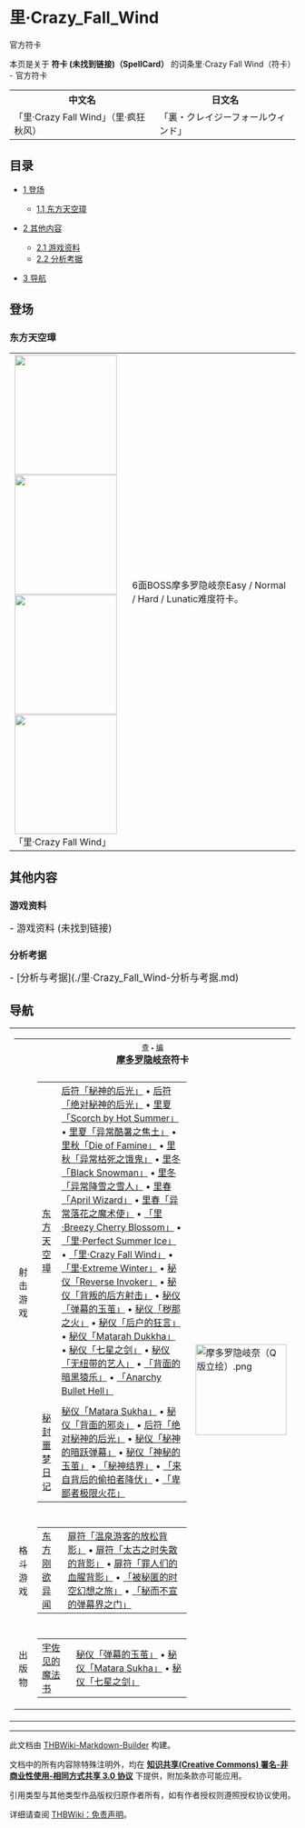 # 里·Crazy_Fall_Wind

<!-- source html: G:\repos\THBWiki-Markdown-Builder\THBWikiMarkdown\Temp\main\4\4a\ns0%3A%E9%87%8C%C2%B7Crazy_Fall_Wind.html -->

官方符卡

本页是关于 **符卡 (未找到链接)（SpellCard）** 的词条里·Crazy Fall Wind（符卡） - 官方符卡

<table>

<tbody><tr>
<th>中文名</th>
<th>日文名
</th></tr>
<tr>
<td>「里·Crazy Fall Wind」（里·疯狂秋风）</td>
<td>「裏・クレイジーフォールウィンド」
</td></tr></tbody></table>


  
  

  


## 目录

- [1 登场](#登场)

  - [1.1 东方天空璋](#东方天空璋)



- [2 其他内容](#其他内容)

  - [2.1 游戏资料](#游戏资料)
  - [2.2 分析考据](#分析考据)



- [3 导航](#导航)





## 登场

### 东方天空璋

<table>

<tbody><tr>
<td><div class="noclear thumb tleft" style="width: 192px;">
<div class="thumbinner">
<div style="margin: 1px; width: 182px">
<div class="thumbimage"><a href="./文件-「里·Crazy_Fall_Wind」（天空璋）-1.jpg.md" class="image"><img alt="" src="https://upload.thwiki.cc/thumb/3/3b/%E3%80%8C%E9%87%8C%C2%B7Crazy_Fall_Wind%E3%80%8D%EF%BC%88%E5%A4%A9%E7%A9%BA%E7%92%8B%EF%BC%89-1.jpg/180px-%E3%80%8C%E9%87%8C%C2%B7Crazy_Fall_Wind%E3%80%8D%EF%BC%88%E5%A4%A9%E7%A9%BA%E7%92%8B%EF%BC%89-1.jpg" decoding="async" loading="lazy" width="180" height="210" srcset="https://upload.thwiki.cc/thumb/3/3b/%E3%80%8C%E9%87%8C%C2%B7Crazy_Fall_Wind%E3%80%8D%EF%BC%88%E5%A4%A9%E7%A9%BA%E7%92%8B%EF%BC%89-1.jpg/270px-%E3%80%8C%E9%87%8C%C2%B7Crazy_Fall_Wind%E3%80%8D%EF%BC%88%E5%A4%A9%E7%A9%BA%E7%92%8B%EF%BC%89-1.jpg 1.5x, https://upload.thwiki.cc/thumb/3/3b/%E3%80%8C%E9%87%8C%C2%B7Crazy_Fall_Wind%E3%80%8D%EF%BC%88%E5%A4%A9%E7%A9%BA%E7%92%8B%EF%BC%89-1.jpg/360px-%E3%80%8C%E9%87%8C%C2%B7Crazy_Fall_Wind%E3%80%8D%EF%BC%88%E5%A4%A9%E7%A9%BA%E7%92%8B%EF%BC%89-1.jpg 2x" data-file-width="384" data-file-height="448"></a>
</div>
</div><div style="margin: 1px; width: 182px">
<div class="thumbimage"><a href="./文件-「里·Crazy_Fall_Wind」（天空璋）-2.jpg.md" class="image"><img alt="" src="https://upload.thwiki.cc/thumb/4/4a/%E3%80%8C%E9%87%8C%C2%B7Crazy_Fall_Wind%E3%80%8D%EF%BC%88%E5%A4%A9%E7%A9%BA%E7%92%8B%EF%BC%89-2.jpg/180px-%E3%80%8C%E9%87%8C%C2%B7Crazy_Fall_Wind%E3%80%8D%EF%BC%88%E5%A4%A9%E7%A9%BA%E7%92%8B%EF%BC%89-2.jpg" decoding="async" loading="lazy" width="180" height="210" srcset="https://upload.thwiki.cc/thumb/4/4a/%E3%80%8C%E9%87%8C%C2%B7Crazy_Fall_Wind%E3%80%8D%EF%BC%88%E5%A4%A9%E7%A9%BA%E7%92%8B%EF%BC%89-2.jpg/270px-%E3%80%8C%E9%87%8C%C2%B7Crazy_Fall_Wind%E3%80%8D%EF%BC%88%E5%A4%A9%E7%A9%BA%E7%92%8B%EF%BC%89-2.jpg 1.5x, https://upload.thwiki.cc/thumb/4/4a/%E3%80%8C%E9%87%8C%C2%B7Crazy_Fall_Wind%E3%80%8D%EF%BC%88%E5%A4%A9%E7%A9%BA%E7%92%8B%EF%BC%89-2.jpg/360px-%E3%80%8C%E9%87%8C%C2%B7Crazy_Fall_Wind%E3%80%8D%EF%BC%88%E5%A4%A9%E7%A9%BA%E7%92%8B%EF%BC%89-2.jpg 2x" data-file-width="384" data-file-height="448"></a>
</div>
</div><div style="margin: 1px; width: 182px">
<div class="thumbimage"><a href="./文件-「里·Crazy_Fall_Wind」（天空璋）-3.jpg.md" class="image"><img alt="" src="https://upload.thwiki.cc/thumb/d/dc/%E3%80%8C%E9%87%8C%C2%B7Crazy_Fall_Wind%E3%80%8D%EF%BC%88%E5%A4%A9%E7%A9%BA%E7%92%8B%EF%BC%89-3.jpg/180px-%E3%80%8C%E9%87%8C%C2%B7Crazy_Fall_Wind%E3%80%8D%EF%BC%88%E5%A4%A9%E7%A9%BA%E7%92%8B%EF%BC%89-3.jpg" decoding="async" loading="lazy" width="180" height="210" srcset="https://upload.thwiki.cc/thumb/d/dc/%E3%80%8C%E9%87%8C%C2%B7Crazy_Fall_Wind%E3%80%8D%EF%BC%88%E5%A4%A9%E7%A9%BA%E7%92%8B%EF%BC%89-3.jpg/270px-%E3%80%8C%E9%87%8C%C2%B7Crazy_Fall_Wind%E3%80%8D%EF%BC%88%E5%A4%A9%E7%A9%BA%E7%92%8B%EF%BC%89-3.jpg 1.5x, https://upload.thwiki.cc/thumb/d/dc/%E3%80%8C%E9%87%8C%C2%B7Crazy_Fall_Wind%E3%80%8D%EF%BC%88%E5%A4%A9%E7%A9%BA%E7%92%8B%EF%BC%89-3.jpg/360px-%E3%80%8C%E9%87%8C%C2%B7Crazy_Fall_Wind%E3%80%8D%EF%BC%88%E5%A4%A9%E7%A9%BA%E7%92%8B%EF%BC%89-3.jpg 2x" data-file-width="384" data-file-height="448"></a>
</div>
</div><div style="margin: 1px; width: 182px">
<div class="thumbimage"><a href="./文件-「里·Crazy_Fall_Wind」（天空璋）-4.jpg.md" class="image"><img alt="" src="https://upload.thwiki.cc/thumb/3/31/%E3%80%8C%E9%87%8C%C2%B7Crazy_Fall_Wind%E3%80%8D%EF%BC%88%E5%A4%A9%E7%A9%BA%E7%92%8B%EF%BC%89-4.jpg/180px-%E3%80%8C%E9%87%8C%C2%B7Crazy_Fall_Wind%E3%80%8D%EF%BC%88%E5%A4%A9%E7%A9%BA%E7%92%8B%EF%BC%89-4.jpg" decoding="async" loading="lazy" width="180" height="210" srcset="https://upload.thwiki.cc/thumb/3/31/%E3%80%8C%E9%87%8C%C2%B7Crazy_Fall_Wind%E3%80%8D%EF%BC%88%E5%A4%A9%E7%A9%BA%E7%92%8B%EF%BC%89-4.jpg/270px-%E3%80%8C%E9%87%8C%C2%B7Crazy_Fall_Wind%E3%80%8D%EF%BC%88%E5%A4%A9%E7%A9%BA%E7%92%8B%EF%BC%89-4.jpg 1.5x, https://upload.thwiki.cc/thumb/3/31/%E3%80%8C%E9%87%8C%C2%B7Crazy_Fall_Wind%E3%80%8D%EF%BC%88%E5%A4%A9%E7%A9%BA%E7%92%8B%EF%BC%89-4.jpg/360px-%E3%80%8C%E9%87%8C%C2%B7Crazy_Fall_Wind%E3%80%8D%EF%BC%88%E5%A4%A9%E7%A9%BA%E7%92%8B%EF%BC%89-4.jpg 2x" data-file-width="384" data-file-height="448"></a>
</div>
</div><div class="thumbcaption" style="clear: left; text-align: left;">「里·Crazy Fall Wind」
</div>
</div>
</div>
</td>
<td>
<p>6面BOSS摩多罗隐岐奈Easy / Normal / Hard / Lunatic难度符卡。
</p><p><br>
</p>
</td></tr></tbody></table>




## 其他内容

### 游戏资料
  
<big>
</big>  
<big>- 游戏资料 (未找到链接)
</big><big></big>  
<big></big>
  


### 分析考据
  
<big>
</big>  
<big>- [分析与考据](./里·Crazy_Fall_Wind-分析与考据.md)
</big><big></big>  
<big></big>
  


## 导航

<table><tbody><tr><td><table cellspacing="0" class="nowraplinks mw-collapsible mw-collapsed" style="width:100%;;;"><tbody><tr><th style=";" colspan="3" class="navbox-title"><div class="navbar"><div class="noprint plainlinksneverexpand" style="background-color:transparent; padding:0; font-weight:normal; font-size:80%; white-space:nowrap;"><a href="./模板-摩多罗隐岐奈符卡导航.md" title="模板:摩多罗隐岐奈符卡导航"><span style=";;border:none;" title="查看这个模板">查</span></a>&#160;<span style="font-size:80%;">•</span>&#160;<a href="/index.php?title=%E6%A8%A1%E6%9D%BF:%E6%91%A9%E5%A4%9A%E7%BD%97%E9%9A%90%E5%B2%90%E5%A5%88%E7%AC%A6%E5%8D%A1%E5%AF%BC%E8%88%AA&amp;action=edit"><span style=";;border:none;" title="您可以编辑这个模板。请在储存变更之前先预览">编</span></a></div></div><span><a href="./摩多罗隐岐奈.md" title="摩多罗隐岐奈">摩多罗隐岐奈</a>符卡</span></th></tr><tr><td></td></tr><tr><td class="navbox-group" style=";;">射击游戏</td><td style=";;" class="navbox-list navbox-odd"><div></div><table cellspacing="0" class="nowraplinks navbox-subgroup" style="width:100%;;;;"><tbody><tr><td class="navbox-group" style=";;"><div><a href="./东方天空璋.md" title="东方天空璋">东方天空璋</a></div></td><td style=";;" class="navbox-list navbox-odd"><div><a href="./秘神的后光.md" title="秘神的后光" unred="">后符「秘神的后光」</a> &#8226; <a href="./秘神的后光.md" title="秘神的后光" unred="">后符「绝对秘神的后光」</a> &#8226; <a href="./Scorch_by_Hot_Summer.md" title="Scorch by Hot Summer" unred="">里夏「Scorch by Hot Summer」</a> &#8226; <a href="./Scorch_by_Hot_Summer.md" title="Scorch by Hot Summer" unred="">里夏「异常酷暑之焦土」</a> &#8226; <a href="./Die_of_Famine.md" title="Die of Famine" unred="">里秋「Die of Famine」</a> &#8226; <a href="./Die_of_Famine.md" title="Die of Famine" unred="">里秋「异常枯死之饿鬼」</a> &#8226; <a href="./Black_Snowman.md" title="Black Snowman" unred="">里冬「Black Snowman」</a> &#8226; <a href="./Black_Snowman.md" title="Black Snowman" unred="">里冬「异常降雪之雪人」</a> &#8226; <a href="./April_Wizard.md" title="April Wizard" unred="">里春「April Wizard」</a> &#8226; <a href="./April_Wizard.md" title="April Wizard" unred="">里春「异常落花之魔术使」</a> &#8226; <a href="./里·Breezy_Cherry_Blossom.md" title="里·Breezy Cherry Blossom" unred="">「里·Breezy Cherry Blossom」</a> &#8226; <a href="./里·Perfect_Summer_Ice.md" title="里·Perfect Summer Ice" unred="">「里·Perfect Summer Ice」</a> &#8226; <a href="./里·Crazy_Fall_Wind.md" title="里·Crazy Fall Wind" unred="">「里·Crazy Fall Wind」</a> &#8226; <a href="./里·Extreme_Winter.md" title="里·Extreme Winter" unred="">「里·Extreme Winter」</a> &#8226; <a href="./Reverse_Invoker.md" title="Reverse Invoker" unred="">秘仪「Reverse Invoker」</a> &#8226; <a href="./背叛的后方射击.md" title="背叛的后方射击" unred="">秘仪「背叛的后方射击」</a> &#8226; <a href="./弹幕的玉茧.md" title="弹幕的玉茧" unred="">秘仪「弹幕的玉茧」</a> &#8226; <a href="./秽那之火.md" title="秽那之火" unred="">秘仪「秽那之火」</a> &#8226; <a href="./后户的狂言.md" title="后户的狂言" unred="">秘仪「后户的狂言」</a> &#8226; <a href="./Matarah_Dukkha.md" title="Matarah Dukkha" unred="">秘仪「Matarah Dukkha」</a> &#8226; <a href="./七星之剑.md" title="七星之剑" unred="">秘仪「七星之剑」</a> &#8226; <a href="./无纽带的艺人.md" title="无纽带的艺人" unred="">秘仪「无纽带的艺人」</a> &#8226; <a href="./背面的暗黑猿乐.md" title="背面的暗黑猿乐" unred="">「背面的暗黑猿乐」</a> &#8226; <a href="./Anarchy_Bullet_Hell.md" title="Anarchy Bullet Hell" unred="">「Anarchy Bullet Hell」</a></div></td></tr><tr><td></td></tr><tr><td class="navbox-group" style=";;"><div><a href="./秘封噩梦日记.md" title="秘封噩梦日记">秘封噩梦日记</a></div></td><td style=";;" class="navbox-list navbox-even"><div><a href="./Matarah_Dukkha.md" title="Matarah Dukkha" unred="">秘仪「Matara Sukha」</a> &#8226; <a href="./秽那之火.md" title="秽那之火" unred="">秘仪「背面的邪炎」</a> &#8226; <a href="./秘神的后光.md" title="秘神的后光" unred="">后符「绝对秘神的后光」</a> &#8226; <a href="./Reverse_Invoker.md" title="Reverse Invoker" unred="">秘仪「秘神的暗跃弹幕」</a> &#8226; <a href="./弹幕的玉茧.md" title="弹幕的玉茧" unred="">秘仪「神秘的玉茧」</a> &#8226; <a href="./秘神结界.md" title="秘神结界" unred="">「秘神结界」</a> &#8226; <a href="./来自背后的偷拍者降伏.md" title="来自背后的偷拍者降伏" unred="">「来自背后的偷拍者降伏」</a> &#8226; <a href="./卑鄙者极限火花.md" title="卑鄙者极限火花" unred="">「卑鄙者极限火花」</a></div></td></tr></tbody></table><div></div></td><td class="navbox-image" style="" rowspan="5"><a href="./文件-摩多罗隐岐奈（Q版立绘）.png.md" class="image"><img alt="摩多罗隐岐奈（Q版立绘）.png" src="https://upload.thwiki.cc/thumb/1/1a/%E6%91%A9%E5%A4%9A%E7%BD%97%E9%9A%90%E5%B2%90%E5%A5%88%EF%BC%88Q%E7%89%88%E7%AB%8B%E7%BB%98%EF%BC%89.png/160px-%E6%91%A9%E5%A4%9A%E7%BD%97%E9%9A%90%E5%B2%90%E5%A5%88%EF%BC%88Q%E7%89%88%E7%AB%8B%E7%BB%98%EF%BC%89.png" decoding="async" loading="lazy" width="160" height="160" srcset="https://upload.thwiki.cc/thumb/1/1a/%E6%91%A9%E5%A4%9A%E7%BD%97%E9%9A%90%E5%B2%90%E5%A5%88%EF%BC%88Q%E7%89%88%E7%AB%8B%E7%BB%98%EF%BC%89.png/240px-%E6%91%A9%E5%A4%9A%E7%BD%97%E9%9A%90%E5%B2%90%E5%A5%88%EF%BC%88Q%E7%89%88%E7%AB%8B%E7%BB%98%EF%BC%89.png 1.5x, https://upload.thwiki.cc/thumb/1/1a/%E6%91%A9%E5%A4%9A%E7%BD%97%E9%9A%90%E5%B2%90%E5%A5%88%EF%BC%88Q%E7%89%88%E7%AB%8B%E7%BB%98%EF%BC%89.png/320px-%E6%91%A9%E5%A4%9A%E7%BD%97%E9%9A%90%E5%B2%90%E5%A5%88%EF%BC%88Q%E7%89%88%E7%AB%8B%E7%BB%98%EF%BC%89.png 2x" data-file-width="500" data-file-height="500"></a></td></tr><tr><td></td></tr><tr><td class="navbox-group" style=";;">格斗游戏</td><td style=";;" class="navbox-list navbox-even"><div></div><table cellspacing="0" class="nowraplinks navbox-subgroup" style="width:100%;;;;"><tbody><tr><td class="navbox-group" style=";;"><div><a href="./东方刚欲异闻.md" title="东方刚欲异闻">东方刚欲异闻</a></div></td><td style=";;" class="navbox-list navbox-odd"><div><a href="./温泉游客的放松背影.md" title="温泉游客的放松背影" unred="">扉符「温泉游客的放松背影」</a> &#8226; <a href="./太古之时失散的背影.md" title="太古之时失散的背影" unred="">扉符「太古之时失散的背影」</a> &#8226; <a href="./罪人们的血腥背影.md" title="罪人们的血腥背影" unred="">扉符「罪人们的血腥背影」</a> &#8226; <a href="./被秘匿的时空幻想之旅.md" title="被秘匿的时空幻想之旅" unred="">「被秘匿的时空幻想之旅」</a> &#8226; <a href="./秘而不宣的弹幕界之门.md" title="秘而不宣的弹幕界之门" unred="">「秘而不宣的弹幕界之门」</a></div></td></tr></tbody></table><div></div></td></tr><tr><td></td></tr><tr><td class="navbox-group" style=";;">出版物</td><td style=";;" class="navbox-list navbox-odd"><div></div><table cellspacing="0" class="nowraplinks navbox-subgroup" style="width:100%;;;;"><tbody><tr><td class="navbox-group" style=";;"><div><a href="./The_Grimoire_of_Usami.md" title="The Grimoire of Usami" unred="">宇佐见的魔法书</a></div></td><td style=";;" class="navbox-list navbox-odd"><div><a href="./弹幕的玉茧.md" title="弹幕的玉茧" unred="">秘仪「弹幕的玉茧」</a> &#8226; <a href="./Matarah_Dukkha.md" title="Matarah Dukkha" unred="">秘仪「Matara Sukha」</a> &#8226; <a href="./七星之剑.md" title="七星之剑" unred="">秘仪「七星之剑」</a></div></td></tr></tbody></table><div></div></td></tr></tbody></table></td></tr></tbody></table>






---

此文档由 [THBWiki-Markdown-Builder](https://github.com/Delsin-Yu/THBWiki-Markdown-Builder) 构建。

文档中的所有内容除特殊注明外，均在 [**知识共享(Creative Commons) 署名-非商业性使用-相同方式共享 3.0 协议**](https://creativecommons.org/licenses/by-sa/3.0/deed.zh-hans) 下提供，附加条款亦可能应用。

引用类型与其他类型作品版权归原作者所有，如有作者授权则遵照授权协议使用。

详细请查阅 [THBWiki：免责声明](https://thbwiki.cc/THBWiki:%E5%85%8D%E8%B4%A3%E5%A3%B0%E6%98%8E)。

